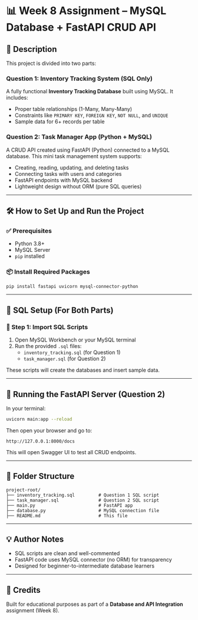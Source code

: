 
# 📊 Week 8 Assignment – MySQL Database + FastAPI CRUD API

## 📝 Description

This project is divided into two parts:

### Question 1: Inventory Tracking System (SQL Only)

A fully functional **Inventory Tracking Database** built using MySQL. It includes:

- Proper table relationships (1-Many, Many-Many)
- Constraints like `PRIMARY KEY`, `FOREIGN KEY`, `NOT NULL`, and `UNIQUE`
- Sample data for 6+ records per table

### Question 2: Task Manager App (Python + MySQL)

A CRUD API created using FastAPI (Python) connected to a MySQL database. This mini task management system supports:

- Creating, reading, updating, and deleting tasks
- Connecting tasks with users and categories
- FastAPI endpoints with MySQL backend
- Lightweight design without ORM (pure SQL queries)

---

## 🛠️ How to Set Up and Run the Project

### ✅ Prerequisites

- Python 3.8+
- MySQL Server
- `pip` installed

### 📦 Install Required Packages

```bash
pip install fastapi uvicorn mysql-connector-python
```

---

## 💾 SQL Setup (For Both Parts)

### 🔹 Step 1: Import SQL Scripts

1. Open MySQL Workbench or your MySQL terminal
2. Run the provided `.sql` files:
   - `inventory_tracking.sql` (for Question 1)
   - `task_manager.sql` (for Question 2)

These scripts will create the databases and insert sample data.

---

## 🚀 Running the FastAPI Server (Question 2)

In your terminal:

```bash
uvicorn main:app --reload
```

Then open your browser and go to:

```
http://127.0.0.1:8000/docs
```

This will open Swagger UI to test all CRUD endpoints.

---

## 📂 Folder Structure

```
project-root/
├── inventory_tracking.sql         # Question 1 SQL script
├── task_manager.sql               # Question 2 SQL script
├── main.py                        # FastAPI app
├── database.py                    # MySQL connection file
├── README.md                      # This file
```

---

## 💡 Author Notes

- SQL scripts are clean and well-commented
- FastAPI code uses MySQL connector (no ORM) for transparency
- Designed for beginner-to-intermediate database learners

---

## 🙌 Credits

Built for educational purposes as part of a **Database and API Integration** assignment (Week 8).

